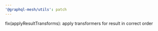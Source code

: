 ```yaml
---
'@graphql-mesh/utils': patch
---
```


fix(applyResultTransforms): apply transformers for result in correct order
